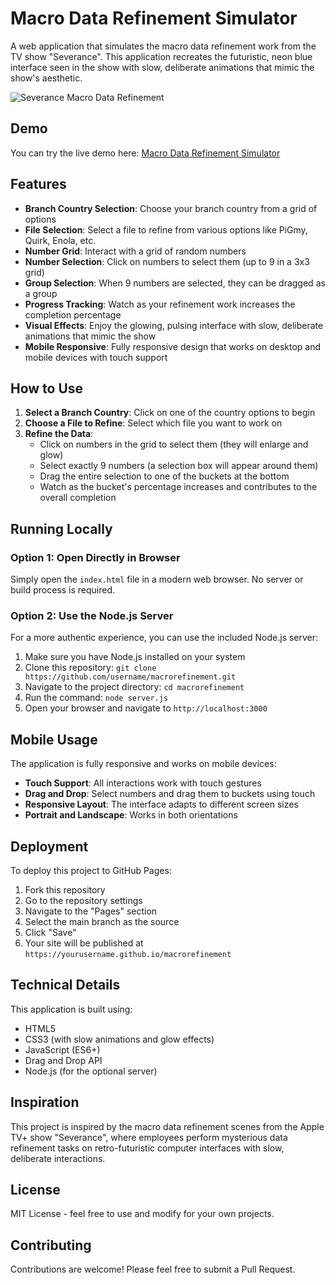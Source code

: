 # Macro Data Refinement Simulator

A web application that simulates the macro data refinement work from the TV show "Severance". This application recreates the futuristic, neon blue interface seen in the show with slow, deliberate animations that mimic the show's aesthetic.

![Severance Macro Data Refinement](https://github.com/username/macrorefinement/raw/main/screenshots/preview.png)

## Demo

You can try the live demo here: [Macro Data Refinement Simulator](https://username.github.io/macrorefinement)

## Features

- **Branch Country Selection**: Choose your branch country from a grid of options
- **File Selection**: Select a file to refine from various options like PiGmy, Quirk, Enola, etc.
- **Number Grid**: Interact with a grid of random numbers
- **Number Selection**: Click on numbers to select them (up to 9 in a 3x3 grid)
- **Group Selection**: When 9 numbers are selected, they can be dragged as a group
- **Progress Tracking**: Watch as your refinement work increases the completion percentage
- **Visual Effects**: Enjoy the glowing, pulsing interface with slow, deliberate animations that mimic the show
- **Mobile Responsive**: Fully responsive design that works on desktop and mobile devices with touch support

## How to Use

1. **Select a Branch Country**: Click on one of the country options to begin
2. **Choose a File to Refine**: Select which file you want to work on
3. **Refine the Data**:
   - Click on numbers in the grid to select them (they will enlarge and glow)
   - Select exactly 9 numbers (a selection box will appear around them)
   - Drag the entire selection to one of the buckets at the bottom
   - Watch as the bucket's percentage increases and contributes to the overall completion

## Running Locally

### Option 1: Open Directly in Browser
Simply open the `index.html` file in a modern web browser. No server or build process is required.

### Option 2: Use the Node.js Server
For a more authentic experience, you can use the included Node.js server:

1. Make sure you have Node.js installed on your system
2. Clone this repository: `git clone https://github.com/username/macrorefinement.git`
3. Navigate to the project directory: `cd macrorefinement`
4. Run the command: `node server.js`
5. Open your browser and navigate to `http://localhost:3000`

## Mobile Usage

The application is fully responsive and works on mobile devices:

- **Touch Support**: All interactions work with touch gestures
- **Drag and Drop**: Select numbers and drag them to buckets using touch
- **Responsive Layout**: The interface adapts to different screen sizes
- **Portrait and Landscape**: Works in both orientations

## Deployment

To deploy this project to GitHub Pages:

1. Fork this repository
2. Go to the repository settings
3. Navigate to the "Pages" section
4. Select the main branch as the source
5. Click "Save"
6. Your site will be published at `https://yourusername.github.io/macrorefinement`

## Technical Details

This application is built using:
- HTML5
- CSS3 (with slow animations and glow effects)
- JavaScript (ES6+)
- Drag and Drop API
- Node.js (for the optional server)

## Inspiration

This project is inspired by the macro data refinement scenes from the Apple TV+ show "Severance", where employees perform mysterious data refinement tasks on retro-futuristic computer interfaces with slow, deliberate interactions.

## License

MIT License - feel free to use and modify for your own projects.

## Contributing

Contributions are welcome! Please feel free to submit a Pull Request. 